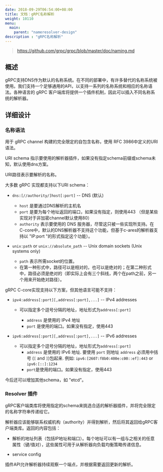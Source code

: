 ```yaml
---
date: 2018-09-29T06:54:00+08:00
title: 文档：gRPC名称解析
weight: 10110
menu:
  main:
    parent: "nameresolver-design"
description : "gRPC名称解析"
---
```


> https://github.com/grpc/grpc/blob/master/doc/naming.md

## 概述

gRPC支持DNS作为默认的名称系统。在不同的部署中，有许多替代的名称系统被使用。我们支持一个足够通用的API，以支持一系列的名称系统和相应的名称语法。各种语言的 gRPC 客户端库将提供一个插件机制，因此可以插入不同名称系统的解析器。

## 详细设计

### 名称语法

用于 gRPC channel 构建的完全限定的自包含名称，使用 RFC 3986中定义的URI语法。

URI schema 指示要使用的解析器插件，如果没有指定schema前缀或schema未知，默认使用dns方案。

URI路径表示要解析的名称。

大多数 gRPC 实现都支持以下URI schema：


- `dns:[//authority/]host[:port]` -- DNS (默认)
  - `host` 是要通过DNS解析的主机名
  - `port` 是要为每个地址返回的端口，如果没有指定，则使用443 （但是某些实现对于非加密channel默认使用80）
  - `authority` 表示要使用的 DNS 服务器，尽管这只被一些实现所支持。在C-core中，默认的DNS解析器不支持这个功能，但基于c-ares的解析器支持以 "IP:port "的形式指定这个功能）。

- `unix:path` or `unix://absolute_path` -- Unix domain sockets (Unix systems only)
  - `path` 表示所需socket的位置。
  - 在第一种形式中，路径可以是相对的，也可以是绝对的；在第二种形式中，路径必须是绝对的（即实际上会有三个斜线，两个在path之前，另一个用来开始绝对路径）。

gRPC C-core实现支持以下方案，但其他语言可能不支持：

- `ipv4:address[:port][,address[:port],...]` -- IPv4 addresses 
  - 可以指定多个逗号分隔的地址，地址形式为`address[:port]`

    - `address` 是使用的 IPv4 地址
    - `port` 是使用的端口。如果没有指定，使用443

- `ipv6:address[:port][,address[:port],...]` -- IPv6 addresses
  - 可以指定多个逗号分隔的地址，地址形式为`address[:port]`
    - `address` 是使用的 IPv6 地址. 要使用 `port` 则地址 `address` 必须用中括号 (`[` and `]`)包起来.  例如:
      `ipv6:[2607:f8b0:400e:c00::ef]:443` or `ipv6:[::]:1234`
    - `port`是使用的端口。如果没有指定，使用443

今后还可以增加其他schema，如 "etcd"。

### Resolver 插件

gRPC客户端类库将使用指定的schema来挑选合适的解析器插件，并将完全限定的名称字符串传递给它。

解析器应该能够联系权威机构（authority）并得到解析，然后将其返回给gRPC客户端类库。返回的内容包括：

- 解析的地址列表（包括IP地址和端口）。每个地址可以有一组与之相关的任意属性（键/值对），这些属性可用于从解析器向负载均衡策略传递信息。

- service config

插件API允许解析器持续观察一个端点，并根据需要返回更新的解析。


